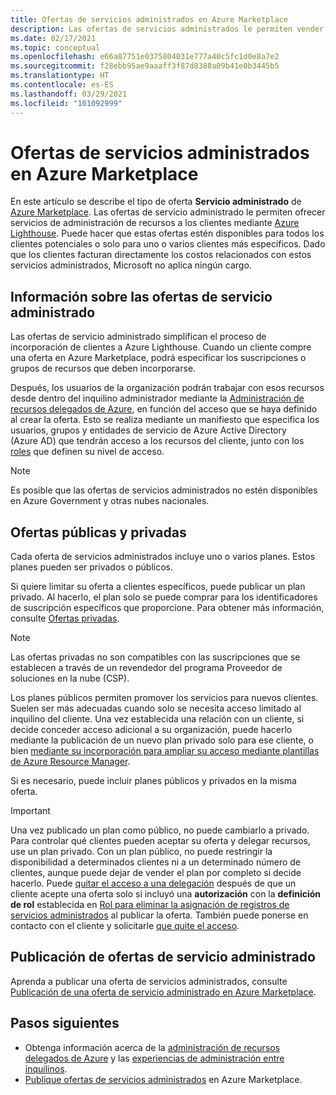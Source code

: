```yaml
---
title: Ofertas de servicios administrados en Azure Marketplace
description: Las ofertas de servicios administrados le permiten vender ofertas de administración de recursos a los clientes en Azure Marketplace.
ms.date: 02/17/2021
ms.topic: conceptual
ms.openlocfilehash: e66a87751e0375804031e777a40c5fc1d0e8a7e2
ms.sourcegitcommit: f28ebb95ae9aaaff3f87d8388a09b41e0b3445b5
ms.translationtype: HT
ms.contentlocale: es-ES
ms.lasthandoff: 03/29/2021
ms.locfileid: "101092999"
---
```

# <a name="managed-service-offers-in-azure-marketplace"></a>Ofertas de servicios administrados en Azure Marketplace

En este artículo se describe el tipo de oferta **Servicio administrado** de [Azure Marketplace](https://azuremarketplace.microsoft.com). Las ofertas de servicio administrado le permiten ofrecer servicios de administración de recursos a los clientes mediante [Azure Lighthouse](../overview.md). Puede hacer que estas ofertas estén disponibles para todos los clientes potenciales o solo para uno o varios clientes más específicos. Dado que los clientes facturan directamente los costos relacionados con estos servicios administrados, Microsoft no aplica ningún cargo.

## <a name="understand-managed-service-offers"></a>Información sobre las ofertas de servicio administrado

Las ofertas de servicio administrado simplifican el proceso de incorporación de clientes a Azure Lighthouse. Cuando un cliente compre una oferta en Azure Marketplace, podrá especificar los suscripciones o grupos de recursos que deben incorporarse.

Después, los usuarios de la organización podrán trabajar con esos recursos desde dentro del inquilino administrador mediante la [Administración de recursos delegados de Azure](azure-delegated-resource-management.md), en función del acceso que se haya definido al crear la oferta. Esto se realiza mediante un manifiesto que especifica los usuarios, grupos y entidades de servicio de Azure Active Directory (Azure AD) que tendrán acceso a los recursos del cliente, junto con los [roles](tenants-users-roles.md) que definen su nivel de acceso.

> [!NOTE]
> Es posible que las ofertas de servicios administrados no estén disponibles en Azure Government y otras nubes nacionales.

## <a name="public-and-private-offers"></a>Ofertas públicas y privadas

Cada oferta de servicios administrados incluye uno o varios planes. Estos planes pueden ser privados o públicos.

Si quiere limitar su oferta a clientes específicos, puede publicar un plan privado. Al hacerlo, el plan solo se puede comprar para los identificadores de suscripción específicos que proporcione. Para obtener más información, consulte [Ofertas privadas](../../marketplace/private-offers.md).

> [!NOTE]
> Las ofertas privadas no son compatibles con las suscripciones que se establecen a través de un revendedor del programa Proveedor de soluciones en la nube (CSP).

Los planes públicos permiten promover los servicios para nuevos clientes. Suelen ser más adecuadas cuando solo se necesita acceso limitado al inquilino del cliente. Una vez establecida una relación con un cliente, si decide conceder acceso adicional a su organización, puede hacerlo mediante la publicación de un nuevo plan privado solo para ese cliente, o bien [mediante su incorporación para ampliar su acceso mediante plantillas de Azure Resource Manager](../how-to/onboard-customer.md).

Si es necesario, puede incluir planes públicos y privados en la misma oferta.

> [!IMPORTANT]
> Una vez publicado un plan como público, no puede cambiarlo a privado. Para controlar qué clientes pueden aceptar su oferta y delegar recursos, use un plan privado. Con un plan público, no puede restringir la disponibilidad a determinados clientes ni a un determinado número de clientes, aunque puede dejar de vender el plan por completo si decide hacerlo. Puede [quitar el acceso a una delegación](../how-to/remove-delegation.md) después de que un cliente acepte una oferta solo si incluyó una **autorización** con la **definición de rol** establecida en [Rol para eliminar la asignación de registros de servicios administrados](../../role-based-access-control/built-in-roles.md#managed-services-registration-assignment-delete-role) al publicar la oferta. También puede ponerse en contacto con el cliente y solicitarle [que quite el acceso](../how-to/view-manage-service-providers.md#add-or-remove-service-provider-offers).

## <a name="publish-managed-service-offers"></a>Publicación de ofertas de servicio administrado

Aprenda a publicar una oferta de servicios administrados, consulte [Publicación de una oferta de servicio administrado en Azure Marketplace](../how-to/publish-managed-services-offers.md).

## <a name="next-steps"></a>Pasos siguientes

- Obtenga información acerca de la [administración de recursos delegados de Azure](azure-delegated-resource-management.md) y las [experiencias de administración entre inquilinos](cross-tenant-management-experience.md).
- [Publique ofertas de servicios administrados](../how-to/publish-managed-services-offers.md) en Azure Marketplace.

